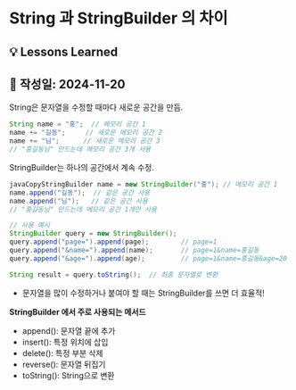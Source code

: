 # String 과 StringBuilder 의 차이

## 💡 Lessons Learned

## 📅 작성일: 2024-11-20

String은 문자열을 수정할 때마다 새로운 공간을 만듬.
```JAVA
String name = "홍";  // 메모리 공간 1
name += "길동";     // 새로운 메모리 공간 2
name += "님";      // 새로운 메모리 공간 3
// "홍길동님" 만드는데 메모리 공간 3개 사용
```

StringBuilder는 하나의 공간에서 계속 수정.
```JAVA
javaCopyStringBuilder name = new StringBuilder("홍"); // 메모리 공간 1
name.append("길동");  // 같은 공간 사용
name.append("님");   // 같은 공간 사용
// "홍길동님" 만드는데 메모리 공간 1개만 사용
```

```JAVA
// 사용 예시
StringBuilder query = new StringBuilder();
query.append("page=").append(page);        // page=1
query.append("&name=").append(name);       // page=1&name=홍길동
query.append("&age=").append(age);         // page=1&name=홍길동&age=20

String result = query.toString();  // 최종 문자열로 변환
```

- 문자열을 많이 수정하거나 붙여야 할 때는 StringBuilder를 쓰면 더 효율적!

**StringBuilder 에서 주로 사용되는 메서드**
- append(): 문자열 끝에 추가
- insert(): 특정 위치에 삽입
- delete(): 특정 부분 삭제
- reverse(): 문자열 뒤집기
- toString(): String으로 변환
